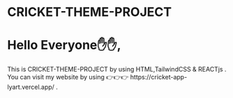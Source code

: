 # CRICKET-THEME-PROJECT
<h1>
Hello Everyone✋✋,
</h1>
<p>This is CRICKET-THEME-PROJECT by using HTML,TailwindCSS & REACTjs .
You can visit my website by using 👉👉👉 https://cricket-app-lyart.vercel.app/ .
</p>
